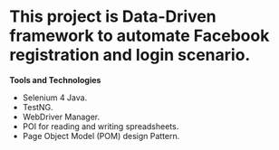 # This project is Data-Driven framework to automate Facebook registration and login scenario.

**Tools and Technologies**
* Selenium 4 Java.
* TestNG.
* WebDriver Manager.
* POI for reading and writing spreadsheets.
* Page Object Model (POM) design Pattern.
